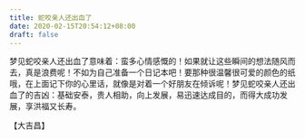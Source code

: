```yaml
---
title: 蛇咬亲人还出血了
date: 2020-02-15T20:54:12+08:00
draft: false
---
```


梦见蛇咬亲人还出血了意味着：蛮多心情感慨的！如果就让这些瞬间的想法随风而去，真是浪费呢！不如为自己准备一个日记本吧！要那种很温馨很可爱的颜色的纸哦，在上面记下你的心里话，就像是对着一个好朋友在倾诉呢！梦见蛇咬亲人还出血了的吉凶：基础安泰，贵人相助，向上发展，易迅速达成目的，而得大成功发展，享洪福又长寿。

【大吉昌】